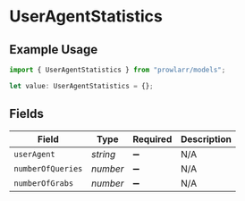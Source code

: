 # UserAgentStatistics

## Example Usage

```typescript
import { UserAgentStatistics } from "prowlarr/models";

let value: UserAgentStatistics = {};
```

## Fields

| Field              | Type               | Required           | Description        |
| ------------------ | ------------------ | ------------------ | ------------------ |
| `userAgent`        | *string*           | :heavy_minus_sign: | N/A                |
| `numberOfQueries`  | *number*           | :heavy_minus_sign: | N/A                |
| `numberOfGrabs`    | *number*           | :heavy_minus_sign: | N/A                |